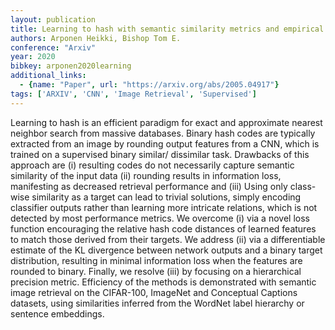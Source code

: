 ```yaml
---
layout: publication
title: Learning to hash with semantic similarity metrics and empirical KL divergence
authors: Arponen Heikki, Bishop Tom E.
conference: "Arxiv"
year: 2020
bibkey: arponen2020learning
additional_links:
  - {name: "Paper", url: "https://arxiv.org/abs/2005.04917"}
tags: ['ARXIV', 'CNN', 'Image Retrieval', 'Supervised']
---
```

Learning to hash is an efficient paradigm for exact and approximate nearest neighbor search from massive databases. Binary hash codes are typically extracted from an image by rounding output features from a CNN, which is trained on a supervised binary similar/ dissimilar task. Drawbacks of this approach are (i) resulting codes do not necessarily capture semantic similarity of the input data (ii) rounding results in information loss, manifesting as decreased retrieval performance and (iii) Using only class-wise similarity as a target can lead to trivial solutions, simply encoding classifier outputs rather than learning more intricate relations, which is not detected by most performance metrics. We overcome (i) via a novel loss function encouraging the relative hash code distances of learned features to match those derived from their targets. We address (ii) via a differentiable estimate of the KL divergence between network outputs and a binary target distribution, resulting in minimal information loss when the features are rounded to binary. Finally, we resolve (iii) by focusing on a hierarchical precision metric. Efficiency of the methods is demonstrated with semantic image retrieval on the CIFAR-100, ImageNet and Conceptual Captions datasets, using similarities inferred from the WordNet label hierarchy or sentence embeddings.
